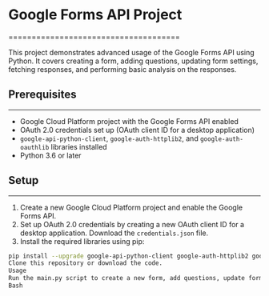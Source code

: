 # Google Forms API Project
=====================================

This project demonstrates advanced usage of the Google Forms API using Python. It covers creating a form, adding questions, updating form settings, fetching responses, and performing basic analysis on the responses.

## Prerequisites
---------------

*   Google Cloud Platform project with the Google Forms API enabled
*   OAuth 2.0 credentials set up (OAuth client ID for a desktop application)
*   `google-api-python-client`, `google-auth-httplib2`, and `google-auth-oauthlib` libraries installed
*   Python 3.6 or later

## Setup
--------

1.  Create a new Google Cloud Platform project and enable the Google Forms API.
2.  Set up OAuth 2.0 credentials by creating a new OAuth client ID for a desktop application. Download the `credentials.json` file.
3.  Install the required libraries using pip:

```bash
pip install --upgrade google-api-python-client google-auth-httplib2 google-auth-oauthlib
Clone this repository or download the code.
Usage
Run the main.py script to create a new form, add questions, update form settings, fetch responses, and perform basic analysis:
Bash